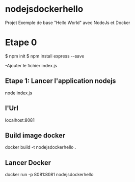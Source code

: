 # nodejsdockerhello
Projet Exemple  de base "Hello World"  avec NodeJs et Docker

# Etape 0
$ npm init 
$ npm install express --save

-Ajouter le fichier index.js

## Etape 1: Lancer l'application nodejs
node index.js

## l'Url
localhost:8081

## Build image docker
docker build -t nodejsdockerhello  .


## Lancer Docker
docker run -p 8081:8081  nodejsdockerhello
